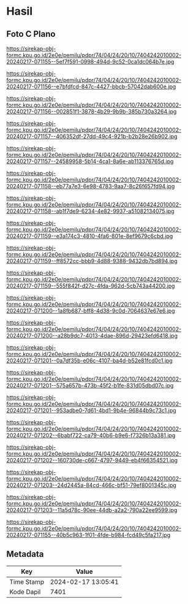 # Hasil

## Foto C Plano

https://sirekap-obj-formc.kpu.go.id/2e0e/pemilu/pdpr/74/04/24/20/10/7404242010002-20240217-071155--5ef7f591-0998-494d-9c52-0ca1dc064b7e.jpg

https://sirekap-obj-formc.kpu.go.id/2e0e/pemilu/pdpr/74/04/24/20/10/7404242010002-20240217-071156--e7bfdfcd-847c-4427-bbcb-57042dab600e.jpg

https://sirekap-obj-formc.kpu.go.id/2e0e/pemilu/pdpr/74/04/24/20/10/7404242010002-20240217-071156--002851f1-3878-4b29-9b9b-385b730a3264.jpg

https://sirekap-obj-formc.kpu.go.id/2e0e/pemilu/pdpr/74/04/24/20/10/7404242010002-20240217-071157--406352df-27dd-49c4-921b-b2b28e26b902.jpg

https://sirekap-obj-formc.kpu.go.id/2e0e/pemilu/pdpr/74/04/24/20/10/7404242010002-20240217-071157--24589958-5b14-4ca1-8a6e-ab113376765d.jpg

https://sirekap-obj-formc.kpu.go.id/2e0e/pemilu/pdpr/74/04/24/20/10/7404242010002-20240217-071158--eb77a7e3-6e98-4783-9aa7-8c26f657fd94.jpg

https://sirekap-obj-formc.kpu.go.id/2e0e/pemilu/pdpr/74/04/24/20/10/7404242010002-20240217-071158--ab1f7de9-6234-4e82-9937-a51082134075.jpg

https://sirekap-obj-formc.kpu.go.id/2e0e/pemilu/pdpr/74/04/24/20/10/7404242010002-20240217-071159--e3a174c3-4810-4fa6-801e-8ef9679c6cbd.jpg

https://sirekap-obj-formc.kpu.go.id/2e0e/pemilu/pdpr/74/04/24/20/10/7404242010002-20240217-071159--ff8572cc-bbb9-4d88-9388-9432db7bd894.jpg

https://sirekap-obj-formc.kpu.go.id/2e0e/pemilu/pdpr/74/04/24/20/10/7404242010002-20240217-071159--555f842f-d27c-4fda-962d-5cb743a44200.jpg

https://sirekap-obj-formc.kpu.go.id/2e0e/pemilu/pdpr/74/04/24/20/10/7404242010002-20240217-071200--1a8fb687-bff8-4d38-9c0d-7064637e67e6.jpg

https://sirekap-obj-formc.kpu.go.id/2e0e/pemilu/pdpr/74/04/24/20/10/7404242010002-20240217-071200--a28b9dc7-4013-4dae-896d-29423efd6418.jpg

https://sirekap-obj-formc.kpu.go.id/2e0e/pemilu/pdpr/74/04/24/20/10/7404242010002-20240217-071201--0a7df35b-e06c-4107-ba4d-b52e81fcd0c1.jpg

https://sirekap-obj-formc.kpu.go.id/2e0e/pemilu/pdpr/74/04/24/20/10/7404242010002-20240217-071201--575a657b-473b-45f2-b1fe-831d05dbd07c.jpg

https://sirekap-obj-formc.kpu.go.id/2e0e/pemilu/pdpr/74/04/24/20/10/7404242010002-20240217-071201--953adbe0-7d61-4bd1-9b4e-96844b9c73c1.jpg

https://sirekap-obj-formc.kpu.go.id/2e0e/pemilu/pdpr/74/04/24/20/10/7404242010002-20240217-071202--6babf722-ca79-40b6-b9e6-f7326b13a381.jpg

https://sirekap-obj-formc.kpu.go.id/2e0e/pemilu/pdpr/74/04/24/20/10/7404242010002-20240217-071202--160730de-c667-4797-9449-eb4f66354521.jpg

https://sirekap-obj-formc.kpu.go.id/2e0e/pemilu/pdpr/74/04/24/20/10/7404242010002-20240217-071203--24d2445a-84cd-466c-bf51-79ef8001345c.jpg

https://sirekap-obj-formc.kpu.go.id/2e0e/pemilu/pdpr/74/04/24/20/10/7404242010002-20240217-071203--11a5d78c-90ee-44db-a2a2-790a22ee9599.jpg

https://sirekap-obj-formc.kpu.go.id/2e0e/pemilu/pdpr/74/04/24/20/10/7404242010002-20240217-071155--40b5c963-1f01-4fde-b984-fcd49c5fa217.jpg


## Metadata

| Key        | Value               |
| ---------- | ------------------- |
| Time Stamp | 2024-02-17 13:05:41 |
| Kode Dapil | 7401                |



